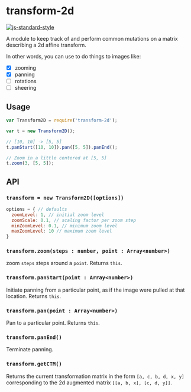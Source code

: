 # transform-2d

[![js-standard-style](https://raw.githubusercontent.com/Flet/semistandard/master/badge.svg)](https://github.com/Flet/semistandard)


A module to keep track of and perform common mutations on a matrix describing a 2d affine transform.

In other words, you can use to do things to images like:

- [x] zooming
- [x] panning
- [ ] rotations
- [ ] sheering

## Usage

```javascript
var Transform2D = require('transform-2d');

var t = new Transform2D();

// [10, 10] -> [5, 5]
t.panStart([10, 10]).pan([5, 5]).panEnd();

// Zoom in a little centered at [5, 5]
t.zoom(3, [5, 5]);
```

## API

### `transform = new Transform2D([options])`

```javascript
options = { // defaults
  zoomLevel: 1, // initial zoom level
  zoomScale: 0.1, // scaling factor per zoom step
  minZoomLevel: 0.1, // minimum zoom level
  maxZoomLevel: 10 // maximum zoom level
}
```

### `transform.zoom(steps : number, point : Array<number>)`

zoom `steps` steps around a `point`. Returns `this`.

### `transform.panStart(point : Array<number>)`

Initiate panning from a particular point, as if the image were pulled at that location. Returns `this`.

### `transform.pan(point : Array<number>)`

Pan to a particular point. Returns `this`.

### `transform.panEnd()`

Terminate panning.

### `transform.getCTM()`

Returns the current transformation matrix in the form `[a, c, b, d, x, y]` corresponding to the 2d augmented matrix `[[a, b, x], [c, d, y]]`.
